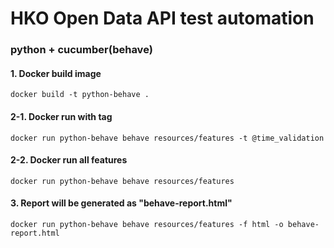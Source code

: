 # HKO Open Data API test automation
### python + cucumber(behave)

#### 1. Docker build image
``
 docker build -t python-behave . 
``
#### 2-1. Docker run with tag
``
docker run python-behave behave resources/features -t @time_validation
``
#### 2-2. Docker run all features
``
docker run python-behave behave resources/features
``
#### 3. Report will be generated as "behave-report.html"
``
docker run python-behave behave resources/features -f html -o behave-report.html
``



